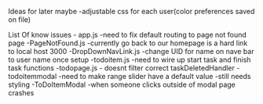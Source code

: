 Ideas for later maybe
    -adjustable css for each user(color preferences saved on file)

List Of know issues
    - app.js 
        -need to fix default routing to page not found page 
    -PageNotFound.js
        -currently go back to our homepage is a hard link to local host 3000
    -DropDownNavLink.js
        -change UID for name on nave bar to user name once setup
    -todoitem.js
        -need to wire up start task and finish task functions
    -todopage.js
        - doesnt filter correct taskDeletedHandler
    -todoitemmodal
        -need to make range slider have a default value
        -still needs styling
    -ToDoItemModal
        -when someone clicks outside of modal page crashes